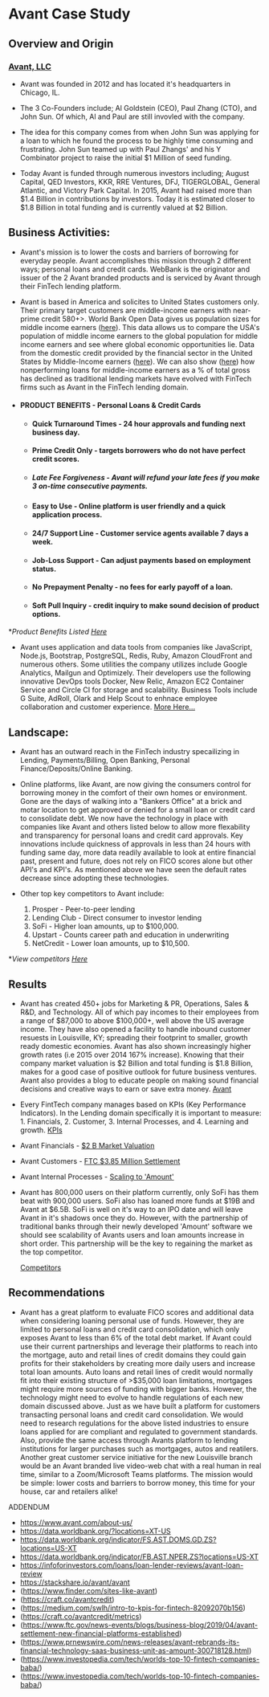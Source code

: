 # Avant Case Study

## Overview and Origin

### [Avant, LLC](https://www.avant.com/about-us/) 

* Avant was founded in 2012 and has located it's headquarters in Chicago, IL. 

* The 3 Co-Founders include; Al Goldstein (CEO), Paul Zhang (CTO), and John Sun. Of which, Al and Paul are still invovled with the company. 

* The idea for this company comes from when John Sun was applying for a loan to which he found the process to be highly time consuming and frustrating. John Sun teamed up with Paul Zhangs' and his Y Combinator project to raise the initial $1 Million of seed funding. 

* Today Avant is funded through numerous investors including; August Capital, QED Investors, KKR, RRE Ventures, DFJ, TIGERGLOBAL, General Atlantic, and Victory Park Capital. In 2015, Avant had raised more than $1.4 Billion in contributions by investors. Today it is estimated closer to $1.8 Billion in total funding and is currently valued at $2 Billion.


## Business Activities:

* Avant's mission is to lower the costs and barriers of borrowing for everyday people. Avant accomplishes this mission through 2 different ways; personal loans and credit cards. WebBank is the originator and issuer of the 2 Avant branded products and is serviced by Avant through their FinTech lending platform.

* Avant is based in America and solicites to United States customers only. Their primary target customers are middle-income earners with near-prime credit 580+>. World Bank Open Data gives us population sizes for middle income earners ([here](https://data.worldbank.org/?locations=XT-US)). This data allows us to compare the USA's population of middle income earners to the global population for middle income earners and see where global economic opportunities lie. Data from the domestic credit provided by the financial sector in the United States by Middle-Income earners ([here](https://data.worldbank.org/indicator/FS.AST.DOMS.GD.ZS?locations=US-XT)). We can also show ([here](https://data.worldbank.org/indicator/FB.AST.NPER.ZS?locations=US-XT)) how nonperforming loans for middle-income earners as a % of total gross has declined as traditional lending markets have evolved with FinTech firms such as Avant in the FinTech lending domain. 

* #### PRODUCT BENEFITS - Personal Loans & Credit Cards
    
    * #### Quick Turnaround Times - 24 hour approvals and funding next business day.

    * #### Prime Credit Only - targets borrowers who do not have perfect credit scores. 

    * ##### Late Fee Forgiveness - Avant will refund your late fees if you make 3 on-time consecutive payments. 

    * #### Easy to Use - Online platform is user friendly and a quick application process.

    * #### 24/7 Support Line - Customer service agents available 7 days a week.

    * #### Job-Loss Support - Can adjust payments based on employment status. 

    * #### No Prepayment Penalty - no fees for early payoff of a loan.

    * #### Soft Pull Inquiry - credit inquiry to make sound decision of product options.
**Product Benefits Listed [Here](https://infoforinvestors.com/loans/loan-lender-reviews/avant-loan-review/)*

* Avant uses application and data tools from companies like JavaScript, Node.js, Bootstrap, PostgreSQL, Redis, Ruby, Amazon CloudFront and numerous others. Some utilities the company utilizes include Google Analytics, Mailgun and Optimizely. Their developers use the following innovative DevOps tools Docker, New Relic, Amazon EC2 Container Service and Circle CI for storage and scalability. Business Tools include G Suite, AdRoll, Olark and Help Scout to enhnace employee collaboration and customer experience. 
[More Here...](https://stackshare.io/avant/avant)


## Landscape:

* Avant has an outward reach in the FinTech industry specailizing in Lending, Payments/Billing, Open Banking, Personal Finance/Deposits/Online Banking.

* Online platforms, like Avant, are now giving the consumers control for borrowing money in the comfort of their own homes or environment. Gone are the days of walking into a "Bankers Office" at a brick and motar location to get approved or denied for a small loan or credit card to consolidate debt. We now have the technology in place with companies like Avant and others listed below to allow more flexability and transparency for personal loans and credit card approvals. Key innovations include quickness of approvals in less than 24 hours with funding same day, more data readily available to look at entire financial past, present and future, does not rely on FICO scores alone but other API's and KPI's. As mentioned above we have seen the default rates decrease since adopting these technologies. 

* Other top key competitors to Avant include:
    
    1. Prosper - Peer-to-peer lending
    2. Lending Club - Direct consumer to investor lending
    3. SoFi - Higher loan amounts, up to $100,000.
    4. Upstart - Counts career path and education in underwriting
    5. NetCredit - Lower loan amounts, up to $10,500.

**View competitors [Here](https://www.finder.com/sites-like-avant)* 

## Results

* Avant has created 450+ jobs for Marketing & PR, Operations, Sales & R&D, and Technology. All of which pay incomes to their employees from a range of $87,000 to above $100,000+, well above the US average income. They have also opened a facility to handle inbound customer resuests in Louisville, KY; spreading their footprint to smaller, growth ready domestic economies. Avant has also shown increasingly higher growth rates (i.e 2015 over 2014 167% increase). Knowing that their company market valuation is $2 Billion and total funding is $1.8 Billion, makes for a good case of positive outlook for future business ventures. Avant also provides a blog to educate people on making sound financial decisions and creative ways to earn or save extra money. [Avant](https://craft.co/avantcredit)

* Every FintTech company manages based on KPIs (Key Performance Indicators). In the Lending domain specifically it is important to measure: 1. Financials, 2. Customer, 3. Internal Processes, and 4. Learning and growth. [KPIs](https://medium.com/swlh/intro-to-kpis-for-fintech-82092070b156) 

* Avant Financials - [$2 B Market Valuation](https://craft.co/avantcredit/metrics)
* Avant Customers - [FTC $3.85 Million Settlement](https://www.ftc.gov/news-events/blogs/business-blog/2019/04/avant-settlement-new-financial-platforms-established)
* Avant Internal Processes - [Scaling to 'Amount'](https://www.prnewswire.com/news-releases/avant-rebrands-its-financial-technology-saas-business-unit-as-amount-300718128.html)

* Avant has 800,000 users on their platform currently, only SoFi has them beat with 900,000 users. SoFi also has loaned more funds at $19B and Avant at $6.5B. SoFi is well on it's way to an IPO date and will leave Avant in it's shadows once they do. However, with the partnership of traditional banks through their newly developed 'Amount' software we should see scalability of Avants users and loan amounts increase in short order. This partnership will be the key to regaining the market as the top competitor. 

    [Competitors](https://www.investopedia.com/tech/worlds-top-10-fintech-companies-baba/)


## Recommendations

* Avant has a great platform to evaluate FICO scores and additional data when considering loaning personal use of funds. However, they are limited to personal loans and credit card consolidation, which only exposes Avant to less than 6% of the total debt market. If Avant could use their current partnerships and leverage their platforms to reach into the mortgage, auto and retail lines of credit domains they could gain profits for their stakeholders by creating more daily users and increase total loan amounts. Auto loans and retail lines of credit would normally fit into their existing structure of >$35,000 loan limitations, mortgages might require more sources of funding with bigger banks. However, the technology might need to evolve to handle regulations of each new domain discussed above. Just as we have built a platform for customers transacting personal loans and credit card consolidation. We would need to research regulations for the above listed industries to ensure loans applied for are compliant and regulated to government standards. Also, provide the same access through Avants platform to lending institutions for larger purchases such as mortgages, autos and reatilers. Another great customer service initiative for the new Louisville branch would be an Avant branded live video-web chat with a real human in real time, similar to a Zoom/Microsoft Teams platforms. The mission would be simple: lower costs and barriers to borrow money, this time for your house, car and retailers alike!

ADDENDUM

* https://www.avant.com/about-us/
* https://data.worldbank.org/?locations=XT-US
* https://data.worldbank.org/indicator/FS.AST.DOMS.GD.ZS?locations=US-XT
* https://data.worldbank.org/indicator/FB.AST.NPER.ZS?locations=US-XT
* https://infoforinvestors.com/loans/loan-lender-reviews/avant-loan-review
* https://stackshare.io/avant/avant
* (https://www.finder.com/sites-like-avant)
* (https://craft.co/avantcredit)
* (https://medium.com/swlh/intro-to-kpis-for-fintech-82092070b156)
* (https://craft.co/avantcredit/metrics)
* (https://www.ftc.gov/news-events/blogs/business-blog/2019/04/avant-settlement-new-financial-platforms-established)
* (https://www.prnewswire.com/news-releases/avant-rebrands-its-financial-technology-saas-business-unit-as-amount-300718128.html)
* (https://www.investopedia.com/tech/worlds-top-10-fintech-companies-baba/)
* (https://www.investopedia.com/tech/worlds-top-10-fintech-companies-baba/)